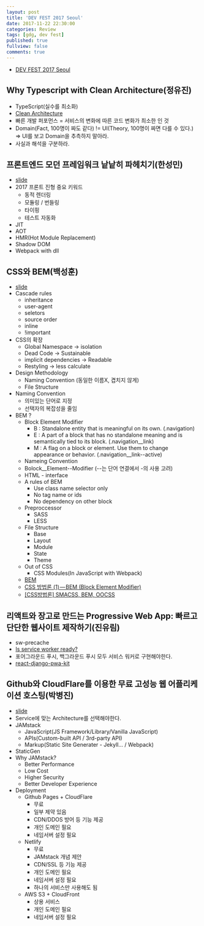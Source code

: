 ```yaml
---
layout: post
title: 'DEV FEST 2017 Seoul'
date: 2017-11-22 22:30:00
categories: Review
tags: [gdg, dev fest]
published: true
fullview: false
comments: true
---
```


* [DEV FEST 2017 Seoul](https://devfest17-seoul.firebaseapp.com/)

## Why Typescript with Clean Architecture(정유진)

* TypeScript(실수를 최소화)
* [Clean Architecture](https://8thlight.com/blog/uncle-bob/2012/08/13/the-clean-architecture.html)
* 빠른 개발 퍼포먼스 = 서비스의 변화에 따른 코드 변화가 최소한 인 것
* Domain(Fact, 100명이 짜도 같다) != UI(Theory, 100명이 짜면 다를 수 있다.) => UI를 보고 Domain을 추측하지 말아라.
* 사실과 해석을 구분하라.

## 프론트엔드 모던 프레임워크 낱낱히 파헤치기(한성민)

* [slide](https://www.slideshare.net/KennethCeyer/gdg-devfest-2017-seoul-82177288)
* 2017 프론트 진형 중요 키워드
  * 동적 렌더링
  * 모듈링 / 번들링
  * 타이핑
  * 테스트 자동화
* JIT
* AOT
* HMR(Hot Module Replacement)
* Shadow DOM
* Webpack with dll

## CSS와 BEM(백성훈)

* [slide](https://www.slideshare.net/ssuserb0591d/css-bem-82664922)
* Cascade rules
  * inheritance
  * user-agent
  * seletors
  * source order
  * inline
  * !important
* CSS의 확장
  * Global Namespace -> isolation
  * Dead Code -> Sustainable
  * implicit dependencies -> Readable
  * Restyling -> less calculate
* Design Methodology
  * Naming Convention (동일한 이름X, 겹치지 않게)
  * File Structure
* Naming Convention
  * 의미있는 단어로 지정
  * 선택자의 복잡성을 줄임
* BEM ?
  * Block Element Modifier
    * B : Standalone entity that is meaningful on its own. (.navigation)
    * E : A part of a block that has no standalone meaning and is semantically tied to its block. (.navigation__link)
    * M : A flag on a block or element. Use them to change appearance or behavior. (.navigation__link--active)
  * Nameing Convention
  * Bolock__Element--Modifier (--는 단어 연결에서 -의 사용 고려)
  * HTML - interface
  * A rules of BEM
    * Use class name selector only
    * No tag name or ids
    * No dependency on other block
  * Preproccessor
    * SASS
    * LESS
  * File Structure
    * Base
    * Layout
    * Module
    * State
    * Theme
  * Out of CSS
    * CSS Modules(In JavaScript with Webpack)
  * [BEM](http://getbem.com/)
  * [CSS 방법론 (1) — BEM (Block Element Modifier)](https://medium.com/witinweb/css-%EB%B0%A9%EB%B2%95%EB%A1%A0-1-bem-block-element-modifier-1c03034e65a1)
  * [[CSS방법론] SMACSS, BEM, OOCSS](http://wit.nts-corp.com/2015/04/16/3538)

## 리액트와 장고로 만드는 Progressive Web App: 빠르고 단단한 웹사이트 제작하기(진유림)

* sw-precache
* [Is service worker ready?](https://jakearchibald.github.io/isserviceworkerready/)
* 포어그라운드 푸시, 백그라운드 푸시 모두 서비스 워커로 구현해야한다.
* [react-django-pwa-kit](https://github.com/milooy/react-django-pwa-kit)

## Github와 CloudFlare를 이용한 무료 고성능 웹 어플리케이션 호스팅(박병진)

* [slide]( https://www.slideshare.net/ssuser0e3c90/gdg-devfest-seoul-2017-jamstack-github-cloudflare-82382977)
* Service에 맞는 Architecture를 선택해야한다.
* JAMstack
  * JavaScript(JS Framework/Library/Vanilla JavaScript)
  * APIs(Custom-built API / 3rd-party API)
  * Markup(Static Site Generater - Jekyll... / Webpack)
* StaticGen
* Why JAMstack?
  * Better Performance
  * Low Cost
  * Higher Security
  * Better Developer Experience
* Deployment
  * Github Pages + CloudFlare
    * 무료
    * 일부 제약 있음
    * CDN/DDOS 방어 등 기능 제공
    * 개인 도메인 필요
    * 네임서버 설정 필요
  * Netlify
    * 무료 
    * JAMstack 개념 제안
    * CDN/SSL 등 기능 제공
    * 개인 도메인 필요
    * 네임서버 설정 필요
    * 하나의 서비스만 사용해도 됨
  * AWS S3 + CloudFront
    * 상용 서비스
    * 개인 도메인 필요
    * 네임서버 설정 필요
